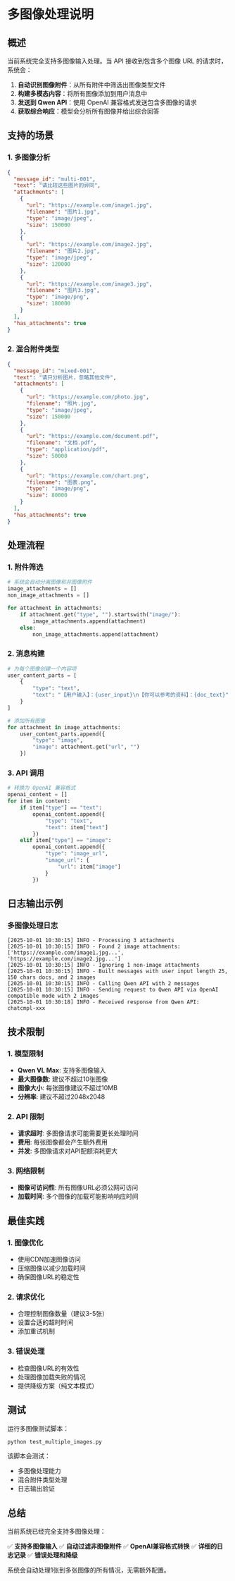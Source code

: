 # 多图像处理说明

## 概述

当前系统完全支持多图像输入处理。当 API 接收到包含多个图像 URL 的请求时，系统会：

1. **自动识别图像附件**：从所有附件中筛选出图像类型文件
2. **构建多模态内容**：将所有图像添加到用户消息中
3. **发送到 Qwen API**：使用 OpenAI 兼容格式发送包含多图像的请求
4. **获取综合响应**：模型会分析所有图像并给出综合回答

## 支持的场景

### 1. 多图像分析
```json
{
  "message_id": "multi-001",
  "text": "请比较这些图片的异同",
  "attachments": [
    {
      "url": "https://example.com/image1.jpg",
      "filename": "图片1.jpg",
      "type": "image/jpeg",
      "size": 150000
    },
    {
      "url": "https://example.com/image2.jpg", 
      "filename": "图片2.jpg",
      "type": "image/jpeg",
      "size": 120000
    },
    {
      "url": "https://example.com/image3.jpg",
      "filename": "图片3.jpg",
      "type": "image/png",
      "size": 180000
    }
  ],
  "has_attachments": true
}
```

### 2. 混合附件类型
```json
{
  "message_id": "mixed-001",
  "text": "请只分析图片，忽略其他文件",
  "attachments": [
    {
      "url": "https://example.com/photo.jpg",
      "filename": "照片.jpg",
      "type": "image/jpeg",
      "size": 150000
    },
    {
      "url": "https://example.com/document.pdf",
      "filename": "文档.pdf", 
      "type": "application/pdf",
      "size": 50000
    },
    {
      "url": "https://example.com/chart.png",
      "filename": "图表.png",
      "type": "image/png",
      "size": 80000
    }
  ],
  "has_attachments": true
}
```

## 处理流程

### 1. 附件筛选
```python
# 系统会自动分离图像和非图像附件
image_attachments = []
non_image_attachments = []

for attachment in attachments:
    if attachment.get("type", "").startswith("image/"):
        image_attachments.append(attachment)
    else:
        non_image_attachments.append(attachment)
```

### 2. 消息构建
```python
# 为每个图像创建一个内容项
user_content_parts = [
    {
        "type": "text",
        "text": "【用户输入】：{user_input}\n【你可以参考的资料】：{doc_text}"
    }
]

# 添加所有图像
for attachment in image_attachments:
    user_content_parts.append({
        "type": "image",
        "image": attachment.get("url", "")
    })
```

### 3. API 调用
```python
# 转换为 OpenAI 兼容格式
openai_content = []
for item in content:
    if item["type"] == "text":
        openai_content.append({
            "type": "text",
            "text": item["text"]
        })
    elif item["type"] == "image":
        openai_content.append({
            "type": "image_url",
            "image_url": {
                "url": item["image"]
            }
        })
```

## 日志输出示例

### 多图像处理日志
```
[2025-10-01 10:30:15] INFO - Processing 3 attachments
[2025-10-01 10:30:15] INFO - Found 2 image attachments: ['https://example.com/image1.jpg...', 'https://example.com/image2.jpg...']
[2025-10-01 10:30:15] INFO - Ignoring 1 non-image attachments
[2025-10-01 10:30:15] INFO - Built messages with user input length 25, 150 chars docs, and 2 images
[2025-10-01 10:30:15] INFO - Calling Qwen API with 2 messages
[2025-10-01 10:30:15] INFO - Sending request to Qwen API via OpenAI compatible mode with 2 images
[2025-10-01 10:30:18] INFO - Received response from Qwen API: chatcmpl-xxx
```

## 技术限制

### 1. 模型限制
- **Qwen VL Max**: 支持多图像输入
- **最大图像数**: 建议不超过10张图像
- **图像大小**: 每张图像建议不超过10MB
- **分辨率**: 建议不超过2048x2048

### 2. API 限制
- **请求超时**: 多图像请求可能需要更长处理时间
- **费用**: 每张图像都会产生额外费用
- **并发**: 多图像请求对API配额消耗更大

### 3. 网络限制
- **图像可访问性**: 所有图像URL必须公网可访问
- **加载时间**: 多个图像的加载可能影响响应时间

## 最佳实践

### 1. 图像优化
- 使用CDN加速图像访问
- 压缩图像以减少加载时间
- 确保图像URL的稳定性

### 2. 请求优化
- 合理控制图像数量（建议3-5张）
- 设置合适的超时时间
- 添加重试机制

### 3. 错误处理
- 检查图像URL的有效性
- 处理图像加载失败的情况
- 提供降级方案（纯文本模式）

## 测试

运行多图像测试脚本：
```bash
python test_multiple_images.py
```

该脚本会测试：
- 多图像处理能力
- 混合附件类型处理
- 日志输出验证

## 总结

当前系统已经完全支持多图像处理：

✅ **支持多图像输入**
✅ **自动过滤非图像附件** 
✅ **OpenAI兼容格式转换**
✅ **详细的日志记录**
✅ **错误处理和降级**

系统会自动处理1张到多张图像的所有情况，无需额外配置。
